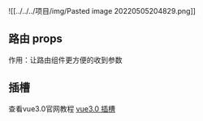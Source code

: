 ![[../../../项目/img/Pasted image 20220505204829.png]]

## 路由 props

作用：让路由组件更方便的收到参数

## 插槽
查看vue3.0官网教程 [vue3.0 插槽](https://v3.cn.vuejs.org/guide/component-slots.html#%E6%8F%92%E6%A7%BD%E5%86%85%E5%AE%B9)


